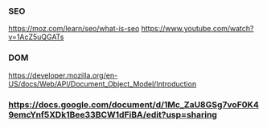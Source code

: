 ### SEO
https://moz.com/learn/seo/what-is-seo
https://www.youtube.com/watch?v=1AcZ5uQGATs

### DOM
https://developer.mozilla.org/en-US/docs/Web/API/Document_Object_Model/Introduction

### https://docs.google.com/document/d/1Mc_ZaU8GSg7voF0K49emcYnf5XDk1Bee33BCW1dFiBA/edit?usp=sharing
